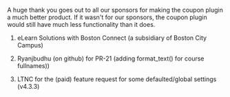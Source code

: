 A huge thank you goes out to all our sponsors for making the coupon plugin a much
better product.
If it wasn't for our sponsors, the coupon plugin would still have much less
functionality than it does.

1. eLearn Solutions with Boston Connect (a subsidiary of Boston City Campus)

2. Ryanjbudhu (on github) for PR-21 (adding format_text() for course fullnames))

3. LTNC for the (paid) feature request for some defaulted/global settings (v4.3.3)
